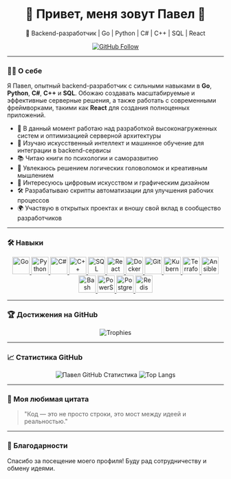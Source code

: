 <!-- Приветствие и Обложка -->
<div align="center">
  <h1>👹 Привет, меня зовут Павел 👹</h1>
  <p>🚀 Backend-разработчик | Go | Python | C# | C++ | SQL | React</p>
  
  <!-- Бейджи с социальными сетями -->
  <p>
    <a href="https://github.com/ensecret">
      <img src="https://img.shields.io/github/followers/ensecret?label=Follow&style=social" alt="GitHub Follow"/>
    </a>
  </p>
</div>

---

<!-- О себе -->
### 👩‍💻 О себе

Я Павел, опытный backend-разработчик с сильными навыками в **Go**, **Python**, **C#**, **C++** и **SQL**. Обожаю создавать масштабируемые и эффективные серверные решения, а также работать с современными фреймворками, такими как **React** для создания полноценных приложений.

- 🔭 В данный момент работаю над разработкой высоконагруженных систем и оптимизацией серверной архитектуры
- 🌱 Изучаю искусственный интеллект и машинное обучение для интеграции в backend-сервисы
- 📚 Читаю книги по психологии и саморазвитию
- 🧩 Увлекаюсь решением логических головоломок и креативным мышлением
- 🎨 Интересуюсь цифровым искусством и графическим дизайном
- 🛠️ Разрабатываю скрипты автоматизации для улучшения рабочих процессов
- 🌍 Участвую в открытых проектах и вношу свой вклад в сообщество разработчиков

---

<!-- Навыки -->
### 🛠 Навыки

<div align="center">
  <a href="https://golang.org/">
    <img src="https://cdn.jsdelivr.net/gh/devicons/devicon/icons/go/go-original.svg" alt="Go" width="40" height="40"/>
  </a>
  <a href="https://www.python.org/">
    <img src="https://cdn.jsdelivr.net/gh/devicons/devicon/icons/python/python-original.svg" alt="Python" width="40" height="40"/>
  </a>
  <a href="https://docs.microsoft.com/en-us/dotnet/csharp/">
    <img src="https://cdn.jsdelivr.net/gh/devicons/devicon/icons/csharp/csharp-original.svg" alt="C#" width="40" height="40"/>
  </a>
  <a href="https://isocpp.org/">
    <img src="https://cdn.jsdelivr.net/gh/devicons/devicon/icons/cplusplus/cplusplus-original.svg" alt="C++" width="40" height="40"/>
  </a>
  <a href="https://www.microsoft.com/en-us/sql-server/">
    <img src="https://cdn.jsdelivr.net/gh/devicons/devicon/icons/microsoftsqlserver/microsoftsqlserver-plain.svg" alt="SQL Server" width="40" height="40"/>
  </a>
  <a href="https://reactjs.org/">
    <img src="https://cdn.jsdelivr.net/gh/devicons/devicon/icons/react/react-original.svg" alt="React" width="40" height="40"/>
  </a>
  <a href="https://www.docker.com/">
    <img src="https://cdn.jsdelivr.net/gh/devicons/devicon/icons/docker/docker-original.svg" alt="Docker" width="40" height="40"/>
  </a>
  <a href="https://git-scm.com/">
    <img src="https://cdn.jsdelivr.net/gh/devicons/devicon/icons/git/git-original.svg" alt="Git" width="40" height="40"/>
  </a>
  <!-- Новые технологии -->
  <a href="https://kubernetes.io/">
    <img src="https://cdn.jsdelivr.net/npm/simple-icons@v5/icons/kubernetes.svg" alt="Kubernetes" width="40" height="40"/>
  </a>
  <a href="https://www.terraform.io/">
    <img src="https://cdn.jsdelivr.net/npm/simple-icons@v5/icons/terraform.svg" alt="Terraform" width="40" height="40"/>
  </a>
  <a href="https://www.ansible.com/">
    <img src="https://cdn.jsdelivr.net/npm/simple-icons@v5/icons/ansible.svg" alt="Ansible" width="40" height="40"/>
  </a>
  <!-- Добавленные технологии -->
  <a href="https://www.gnu.org/software/bash/">
    <img src="https://cdn.jsdelivr.net/gh/devicons/devicon/icons/bash/bash-original.svg" alt="Bash" width="40" height="40"/>
  </a>
  <a href="https://docs.microsoft.com/en-us/powershell/">
    <img src="https://cdn.jsdelivr.net/npm/simple-icons@v5/icons/powershell.svg" alt="PowerShell" width="40" height="40"/>
  </a>
  <a href="https://www.postgresql.org/">
    <img src="https://cdn.jsdelivr.net/gh/devicons/devicon/icons/postgresql/postgresql-original.svg" alt="PostgreSQL" width="40" height="40"/>
  </a>
  <a href="https://redis.io/">
    <img src="https://cdn.jsdelivr.net/gh/devicons/devicon/icons/redis/redis-original.svg" alt="Redis" width="40" height="40"/>
  </a>
</div>

---

<!-- GitHub Trophies -->
### 🏆 Достижения на GitHub

<div align="center">
  <img src="https://github-profile-trophy.vercel.app/?username=ensecret&theme=onedark" alt="Trophies"/>
</div>

---

<!-- Статистика GitHub -->
### 📈 Статистика GitHub

<div align="center">
  <img src="https://github-readme-stats.vercel.app/api?username=ensecret&show_icons=true&theme=radical" alt="Павел GitHub Статистика" />
  <img src="https://github-readme-stats.vercel.app/api/top-langs/?username=ensecret&layout=compact&theme=radical" alt="Top Langs" />
</div>

---

<!-- Цитата -->
### 💬 Моя любимая цитата

> "Код — это не просто строки, это мост между идеей и реальностью."  

---

<!-- Благодарности -->
### 🙏 Благодарности

Спасибо за посещение моего профиля! Буду рад сотрудничеству и обмену идеями.
